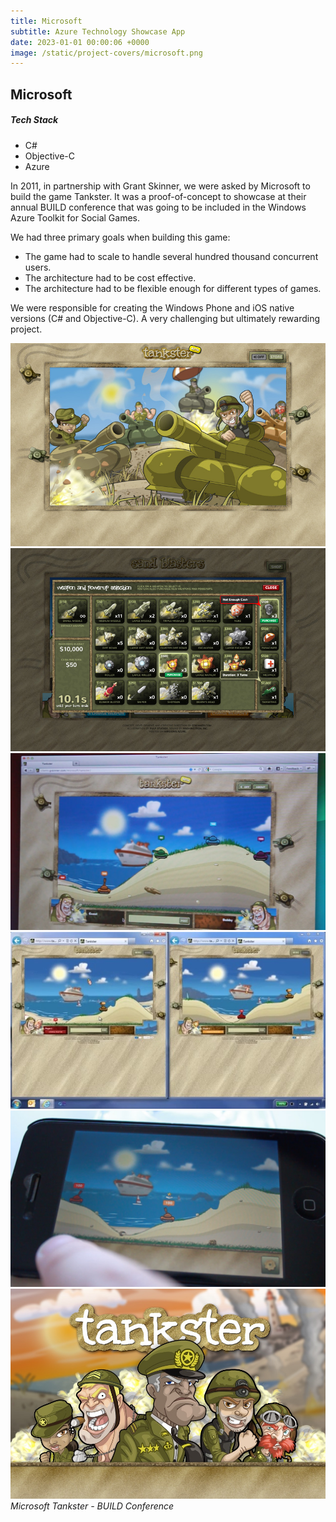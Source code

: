 ```yaml
---
title: Microsoft
subtitle: Azure Technology Showcase App
date: 2023-01-01 00:00:06 +0000
image: /static/project-covers/microsoft.png
---
```


## Microsoft

##### Tech Stack 
* C#
* Objective-C
* Azure

In 2011, in partnership with Grant Skinner, we were asked by Microsoft to build the game Tankster. It was a proof-of-concept to showcase at their annual BUILD conference that was going to be included in the Windows Azure Toolkit for Social Games.

We had three primary goals when building this game:
- The game had to scale to handle several hundred thousand concurrent users.
- The architecture had to be cost effective.
- The architecture had to be flexible enough for different types of games.

We were responsible for creating the Windows Phone and iOS native versions (C# and Objective-C). A very challenging but ultimately rewarding project.

<div class="gallery-box">
  <div class="gallery">
    <img src="/static/portfolio/tankster/1.jpg" alt="Project">
	<img src="/static/portfolio/tankster/2.jpg" alt="Project">
	<img src="/static/portfolio/tankster/3.jpeg" alt="Project">
	<img src="/static/portfolio/tankster/4.jpeg" alt="Project">
	<img src="/static/portfolio/tankster/5.jpeg" alt="Project">
	<img src="/static/portfolio/tankster/6.jpeg" alt="Project">
  </div>
  <em>Microsoft Tankster - BUILD Conference</em>
</div>